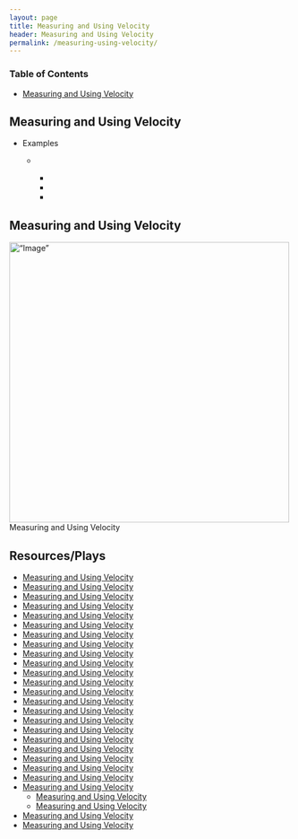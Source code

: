 ```yaml
---
layout: page
title: Measuring and Using Velocity
header: Measuring and Using Velocity
permalink: /measuring-using-velocity/
---
```

<div class="row">
 <div class="col-md-3">
    <div class="toc">
    <h3>Table of Contents</h3>
    <ul>
    <li><a href=“#measuringusingvelocity”>Measuring and Using Velocity</a></li>
    </ul>
    </div> 
  </div>
  
<div class="col-md-6">
<h2 class=“measuringusingvelocity” id="measuringusingvelocity">Measuring and Using Velocity</h2>
<ul>
    <li>Examples</li>
    <ul>
    <li></li>
      <ul>
      <li></li>
      <li></li>
      <li></li>
      </ul>
    </ul>
</ul>
      
  <h2 class="twobytwo" id="twobytwo">Measuring and Using Velocity</h2>
  <img src="../images/StrategicObjectives2x2.png" alt=“Image” width="500"/>Measuring and Using Velocity
</div>

<div class="col-md-3">
<div class="sideLinks">
    <h2>Resources/Plays</h2>
    <ul>
    <li><a href="{{ site.baseurl }}/measuring-using-velocity">Measuring and Using Velocity</a></li>
    <li><a href="{{ site.baseurl }}/measuring-using-velocity">Measuring and Using Velocity</a></li>
    <li><a href="{{ site.baseurl }}/measuring-using-velocity">Measuring and Using Velocity</a></li>
    <li><a href="{{ site.baseurl }}/measuring-using-velocity">Measuring and Using Velocity</a></li>
    <li><a href="{{ site.baseurl }}/measuring-using-velocity">Measuring and Using Velocity</a></li>
    <li><a href="{{ site.baseurl }}/measuring-using-velocity">Measuring and Using Velocity</a></li>
    <li><a href="{{ site.baseurl }}/measuring-using-velocity">Measuring and Using Velocity</a></li>
    <li><a href="{{ site.baseurl }}/measuring-using-velocity">Measuring and Using Velocity</a></li>
    <li><a href="{{ site.baseurl }}/measuring-using-velocity">Measuring and Using Velocity</a></li>
    <li><a href="{{ site.baseurl }}/measuring-using-velocity">Measuring and Using Velocity</a></li>
    <li><a href="{{ site.baseurl }}/measuring-using-velocity">Measuring and Using Velocity</a></li>
    <li><a href="{{ site.baseurl }}/measuring-using-velocity">Measuring and Using Velocity</a></li>
    <li><a href="{{ site.baseurl }}/measuring-using-velocity">Measuring and Using Velocity</a></li>
    <li><a href="{{ site.baseurl }}/measuring-using-velocity">Measuring and Using Velocity</a></li>
    <li><a href="{{ site.baseurl }}/measuring-using-velocity">Measuring and Using Velocity</a></li>
    <li><a href="{{ site.baseurl }}/measuring-using-velocity">Measuring and Using Velocity</a></li>
    <li><a href="{{ site.baseurl }}/measuring-using-velocity">Measuring and Using Velocity</a></li>
    <li><a href="{{ site.baseurl }}/measuring-using-velocity">Measuring and Using Velocity</a></li>
    <li><a href="{{ site.baseurl }}/measuring-using-velocity">Measuring and Using Velocity</a></li>
    <li><a href="{{ site.baseurl }}/measuring-using-velocity">Measuring and Using Velocity</a></li>
    <li><a href="{{ site.baseurl }}/measuring-using-velocity">Measuring and Using Velocity</a></li>
    <li><a href="{{ site.baseurl }}/measuring-using-velocity">Measuring and Using Velocity</a></li>
    <li><a href="{{ site.baseurl }}/measuring-using-velocity">Measuring and Using Velocity</a>
      <ul>
        <li><a href="{{ site.baseurl }}/measuring-using-velocity">Measuring and Using Velocity</a></li>
        <li><a href="{{ site.baseurl }}/measuring-using-velocity">Measuring and Using Velocity</a></li>
      </ul>
      </li>
    <li><a href="{{ site.baseurl }}/measuring-using-velocity">Measuring and Using Velocity</a></li>
    <li><a href="{{ site.baseurl }}/measuring-using-velocity">Measuring and Using Velocity</a></li>
    </ul>
    </div>
</div>
 
</div>
